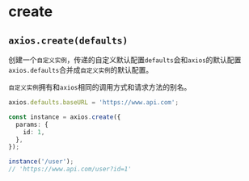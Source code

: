# create

## `axios.create(defaults)`

创建一个`自定义实例`，传递的自定义默认配置`defaults`会和`axios`的默认配置`axios.defaults`合并成`自定义实例`的默认配置。

`自定义实例`拥有和`axios`相同的调用方式和请求方法的别名。

```ts
axios.defaults.baseURL = 'https://www.api.com';

const instance = axios.create({
  params: {
    id: 1,
  },
});

instance('/user');
// 'https://www.api.com/user?id=1'
```
